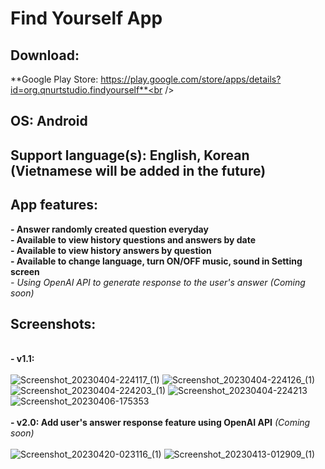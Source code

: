 # Find Yourself App
## Download:
**Google Play Store: https://play.google.com/store/apps/details?id=org.qnurtstudio.findyourself**<br />
## OS: Android
## Support language(s): English, Korean (Vietnamese will be added in the future)
## App features: 
**- Answer randomly created question everyday**<br />
**- Available to view history questions and answers by date**<br />
**- Available to view history answers by question**<br />
**- Available to change language, turn ON/OFF music, sound in Setting screen**<br />
*- Using OpenAI API to generate response to the user's answer (Coming soon)*<br />
## Screenshots:
<br />**- v1.1:**<br /><br />
![Screenshot_20230404-224117_(1)](https://user-images.githubusercontent.com/86500497/230331835-6147f769-57b4-447b-b8ee-c22feb74c666.png)
![Screenshot_20230404-224126_(1)](https://user-images.githubusercontent.com/86500497/230331841-3aac6116-081b-4c0a-b328-29bc0aa3a2b3.png)
![Screenshot_20230404-224203_(1)](https://user-images.githubusercontent.com/86500497/230331852-94f0bcec-e348-425a-b3e7-d3692f7e0d75.png)
![Screenshot_20230404-224213](https://user-images.githubusercontent.com/86500497/230331863-1830a6c0-5691-45e2-9f99-c8d501b42e64.png)
![Screenshot_20230406-175353](https://user-images.githubusercontent.com/86500497/230332608-a6d10a10-a41a-4865-8759-f6e9831d708d.png)
<br /><br />**- v2.0: Add user's answer response feature using OpenAI API** *(Coming soon)* <br /><br />
![Screenshot_20230420-023116_(1)](https://user-images.githubusercontent.com/86500497/231584947-cdd8e3de-5484-443d-b158-a0a3274d1a1c.png)
![Screenshot_20230413-012909_(1)](https://user-images.githubusercontent.com/86500497/231584936-736a2acc-e629-4710-854b-f610353d6c29.png)
